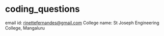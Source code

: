# coding_questions
email id: rinettefernandes@gmail.com
College name: St Joseph Engineering College, Mangaluru
